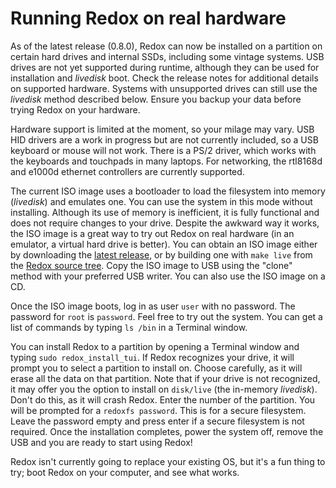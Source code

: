 Running Redox on real hardware
==============================

As of the latest release (0.8.0), Redox can now be installed on a partition on certain hard drives and internal SSDs, including some vintage systems. USB drives are not yet supported during runtime, although they can be used for installation and *livedisk* boot. Check the release notes for additional details on supported hardware. Systems with unsupported drives can still use the *livedisk* method described below. Ensure you backup your data before trying Redox on your hardware.

Hardware support is limited at the moment, so your milage may vary. USB HID drivers are a work in progress but are not currently included, so a USB keyboard or mouse will not work. There is a PS/2 driver, which works with the keyboards and touchpads in many laptops. For networking, the rtl8168d and e1000d ethernet controllers are currently supported.

The current ISO image uses a bootloader to load the filesystem into memory (*livedisk*) and emulates one. You can use the system in this mode without installing. Although its use of memory is inefficient, it is fully functional and does not require changes to your drive. Despite the awkward way it works, the ISO image is a great way to try out Redox on real hardware (in an emulator, a virtual hard drive is better). You can obtain an ISO image either by downloading the [latest release](https://gitlab.redox-os.org/redox-os/redox/tags), or by building one with `make live` from the [Redox source tree](https://gitlab.redox-os.org/redox-os/redox). Copy the ISO image to USB using the "clone" method with your preferred USB writer. You can also use the ISO image on a CD.

Once the ISO image boots, log in as user `user` with no password. The password for `root` is `password`. Feel free to try out the system. You can get a list of commands by typing `ls /bin` in a Terminal window.

You can install Redox to a partition by opening a Terminal window and typing `sudo redox_install_tui`. If Redox recognizes your drive, it will prompt you to select a partition to install on. Choose carefully, as it will erase all the data on that partition. Note that if your drive is not recognized, it may offer you the option to install on `disk/live` (the in-memory *livedisk*). Don't do this, as it will crash Redox. Enter the number of the partition. You will be prompted for a `redoxfs password`. This is for a secure filesystem. Leave the password empty and press enter if a secure filesystem is not required. Once the installation completes, power the system off, remove the USB and you are ready to start using Redox!

Redox isn't currently going to replace your existing OS, but it's a fun thing to try; boot Redox on your computer, and see what works.
